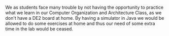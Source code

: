 We as students face many trouble by not having the opportunity to practice what we learn in our Computer Organization and Architecture Class, as we don't have a DE2 board at home. By having a simulator in Java we would be allowed to do some exercises at home and thus our need of some extra time in the lab would be ceased.